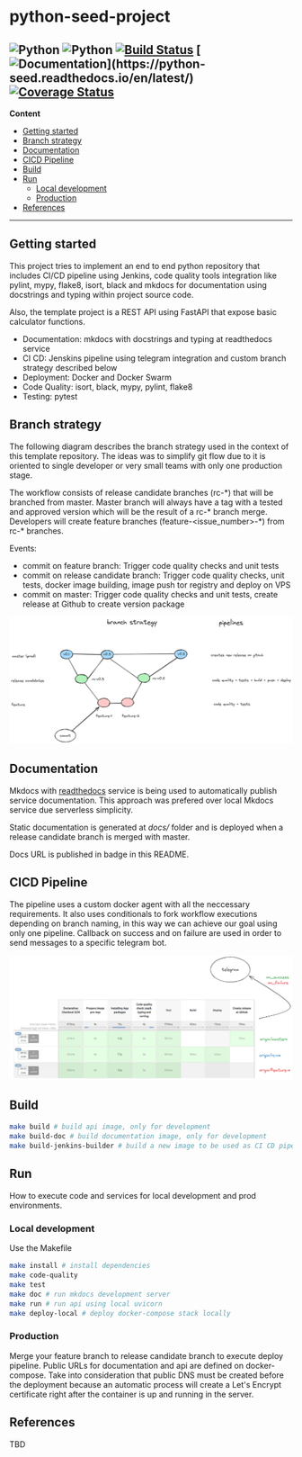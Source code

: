 # python-seed-project
![Python](https://img.shields.io/badge/python-v3.12.x-orange)
![Python](https://img.shields.io/badge/platform-linux-blue)
[![Build Status](https://jenkins.qwerty.com.ar/buildStatus/icon?job=python-seed)](https://jenkins.qwerty.com.ar/job/python-seed/)
[![Documentation](https://readthedocs.org/projects/python-seed/badge/?)](https://python-seed.readthedocs.io/en/latest/)
[![Coverage Status](https://coveralls.io/repos/github/joagonzalez/python-seed/badge.svg?branch=origin/master&kill_cache=1)](https://coveralls.io/github/joagonzalez/python-seed?branch=origin/master)
---
**Content**
- [Getting started](#getting-started)
- [Branch strategy](#branch-strategy)
- [Documentation](#documentation)
- [CICD Pipeline ](#cicd-pipeline)
- [Build](#build)
- [Run](#run)
    - [Local development](#local-development)
    - [Production](#production)
- [References](#references)
---

## Getting started

This project tries to implement an end to end python repository that includes CI/CD pipeline using Jenkins, code quality tools integration like pylint, mypy, flake8, isort, black and mkdocs for documentation using docstrings and typing within project source code.

Also, the template project is a REST API using FastAPI that expose basic calculator functions.

- Documentation: mkdocs with docstrings and typing at readthedocs service
- CI CD: Jenskins pipeline using telegram integration and custom branch strategy described below
- Deployment: Docker and Docker Swarm
- Code Quality: isort, black, mypy, pylint, flake8
- Testing: pytest

## Branch strategy
The following diagram describes the branch strategy used in the context of this template repository. The ideas was to simplify git flow due to it is oriented to single developer or very small teams with only one production stage.

The workflow consists of release candidate branches (rc-\*) that will be branched from master. Master branch will always have a tag with a tested and approved version which will be the result of a rc-\* branch merge. Developers will create feature branches (feature-<issue_number>-\*) from rc-\* branches.

Events:
- commit on feature branch: Trigger code quality checks and unit tests
- commit on release candidate branch: Trigger code quality checks, unit tests, docker image building, image push tor registry and deploy on VPS
- commit on master: Trigger code quality checks and unit tests, create release at Github to create version package

<img src="docs/pipelines/branch_strategy_python.png" />

## Documentation
Mkdocs with [readthedocs](https://readthedocs.org/) service is being used to automatically publish service documentation. This approach was prefered over local Mkdocs service due serverless simplicity.

Static documentation is generated at *docs/* folder and is deployed when a release candidate branch is merged with master.

Docs URL is published in badge in this README.

## CICD Pipeline
The pipeline uses a custom docker agent with all the neccessary  requirements. It also uses conditionals to fork workflow executions depending on branch naming, in this way we can achieve our goal using only one pipeline. Callback on success and on failure are used in order to send messages to a specific telegram bot.

<img src="docs/pipelines/pipeline.png" />

## Build
```bash
make build # build api image, only for development
make build-doc # build documentation image, only for development
make build-jenkins-builder # build a new image to be used as CI CD pipeline builder
```

## Run
How to execute code and services for local development and prod environments.

### Local development
Use the Makefile
```bash
make install # install dependencies
make code-quality
make test
make doc # run mkdocs development server
make run # run api using local uvicorn
make deploy-local # deploy docker-compose stack locally
```

### Production
Merge your feature branch to release candidate branch to execute deploy pipeline. Public URLs for documentation and api are defined on docker-compose. Take into consideration that public DNS must be created before the deployment because an automatic process will create a Let's Encrypt certificate right after the container is up and running in the server.

## References
TBD